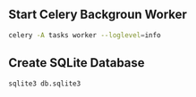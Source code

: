 ## Start Celery Backgroun Worker

```bash
celery -A tasks worker --loglevel=info
```

## Create SQLite Database

```bash
sqlite3 db.sqlite3
```